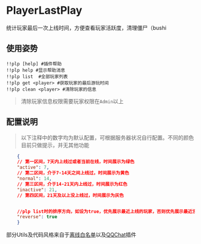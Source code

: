 # PlayerLastPlay
统计玩家最后一次上线时间，方便查看玩家活跃度，清理僵尸（bushi

## 使用姿势

```
!!plp [help] #插件帮助
!!plp help #显示帮助消息
!!plp list  #全部玩家列表
!!plp get <player> #获取玩家的最后游玩时间
!!plp clean <player> #清除玩家的信息
```
>清除玩家信息权限需要玩家权限在`Admin`以上

## 配置说明
> 以下注释中的数字均为默认配置，可根据服务器状况自行配置。不同的颜色目前只做提示，并无其他功能

```json
    {
    // 第一区间，7天内上线过或者当前在线，时间展示为绿色
    "active": 7, 
    // 第二区间，介于7-14天之间上线过，时间展示为黄色
    "normal": 14,
    // 第三区间，介于14-21天内上线过，时间展示为红色
    "inactive": 21,
    // 第四区间，21天及以上没上线过，时间展示为灰色


    //plp list时的排序方向，如设为true，优先展示最近上线的玩家，否则优先展示最近没上过线的玩家
    "reverse": true
    }

```

部分Utils及代码风格来自于[离线白名单](https://github.com/EMUnion/AdvancedWhitelistR)以及[QQChat](https://github.com/Aimerny/MCDReforgedPlugins/tree/master/qq_chat)插件
